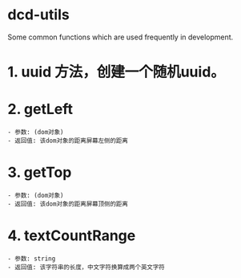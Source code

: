 # dcd-utils
Some common functions which are used frequently in development.
# 1. uuid 方法，创建一个随机uuid。
# 2. getLeft 
    - 参数: (dom对象)
    - 返回值: 该dom对象的距离屏幕左侧的距离
# 3. getTop
    - 参数: (dom对象)
    - 返回值: 该dom对象的距离屏幕顶侧的距离
# 4. textCountRange
    - 参数: string
    - 返回值: 该字符串的长度，中文字符换算成两个英文字符